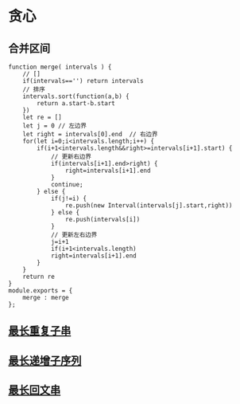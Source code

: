 # 贪心

## 合并区间

```
function merge( intervals ) {
    // []
    if(intervals=='') return intervals
    // 排序
    intervals.sort(function(a,b) {
        return a.start-b.start
    })
    let re = []
    let j = 0 // 左边界
    let right = intervals[0].end  // 右边界
    for(let i=0;i<intervals.length;i++) {
        if(i+1<intervals.length&&right>=intervals[i+1].start) {
            // 更新右边界
            if(intervals[i+1].end>right) {
                right=intervals[i+1].end
            }
            continue;
        } else {
            if(j!=i) {
                re.push(new Interval(intervals[j].start,right))
            } else {
                re.push(intervals[i])                
            }
            // 更新左右边界
            j=i+1
            if(i+1<intervals.length)
            right=intervals[i+1].end
        }
    }
    return re
}
module.exports = {
    merge : merge
};
```

## [最长重复子串](https://leetcode.cn/problems/maximum-length-of-repeated-subarray/)

## [最长递增子序列](https://leetcode.cn/problems/longest-increasing-subsequence/)

## [最长回文串](https://leetcode.cn/problems/longest-palindromic-substring/)
